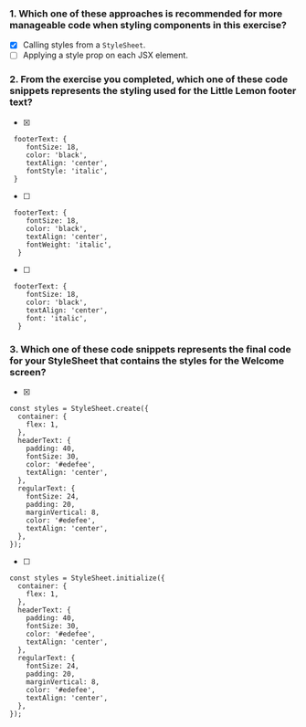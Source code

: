### 1. Which one of these approaches is recommended for more manageable code when styling components in this exercise?

- [x] Calling styles from a `StyleSheet`.
- [ ] Applying a style prop on each JSX element.

### 2. From the exercise you completed, which one of these code snippets represents the styling used for the Little Lemon footer text?

- [x]

```
 footerText: {
    fontSize: 18,
    color: 'black',
    textAlign: 'center',
    fontStyle: 'italic',
 }
```

- [ ]

```
 footerText: {
    fontSize: 18,
    color: 'black',
    textAlign: 'center',
    fontWeight: 'italic',
  }
```

- [ ]

```
 footerText: {
    fontSize: 18,
    color: 'black',
    textAlign: 'center',
    font: 'italic',
  }
```

### 3. Which one of these code snippets represents the final code for your StyleSheet that contains the styles for the Welcome screen?

- [x]

```
const styles = StyleSheet.create({
  container: {
    flex: 1,
  },
  headerText: {
    padding: 40,
    fontSize: 30,
    color: '#edefee',
    textAlign: 'center',
  },
  regularText: {
    fontSize: 24,
    padding: 20,
    marginVertical: 8,
    color: '#edefee',
    textAlign: 'center',
  },
});
```

- [ ]

```
const styles = StyleSheet.initialize({
  container: {
    flex: 1,
  },
  headerText: {
    padding: 40,
    fontSize: 30,
    color: '#edefee',
    textAlign: 'center',
  },
  regularText: {
    fontSize: 24,
    padding: 20,
    marginVertical: 8,
    color: '#edefee',
    textAlign: 'center',
  },
});
```
